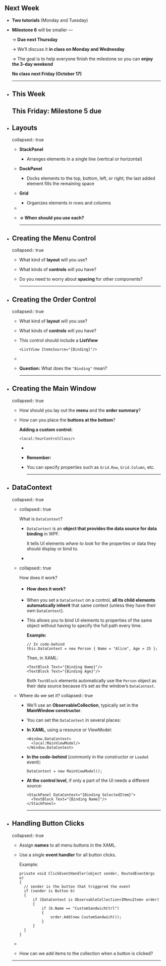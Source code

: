 ## Next Week
- **Two tutorials** (Monday and Tuesday)
- **Milestone 6** will be smaller —
  
  → **Due next Thursday**
  
  → We’ll discuss it **in class on Monday and Wednesday**
  
  → The goal is to help everyone finish the milestone so you can **enjoy the 3-day weekend**
  
  **No class next Friday (October 17)**
  
  ---
- ## This Week
  
  This **Friday:** Milestone 5 due
  ---
- ## Layouts
  collapsed:: true
	- **StackPanel**
		- Arranges elements in a single line (vertical or horizontal)
	- **DockPanel**
		- Docks elements to the top, bottom, left, or right; the last added element fills the remaining space
	- **Grid**
		- Organizes elements in rows and columns
	-
	- **→ When should you use each?**
	  
	  ---
- ## Creating the Menu Control
  collapsed:: true
	- What kind of **layout** will you use?
	- What kinds of **controls** will you have?
	- Do you need to worry about **spacing** for other components?
	  
	  ---
- ## Creating the Order Control
  collapsed:: true
	- What kind of **layout** will you use?
	- What kinds of **controls** will you have?
	- This control should include a **ListView**
	  
	  ```
	  <ListView ItemsSource="{Binding}"/>
	  ```
	-
	- **Question:** What does the `"Binding"` mean?
	  
	  ---
- ## Creating the Main Window
  collapsed:: true
	- How should you lay out the **menu** and the **order summary**?
	- How can you place the **buttons at the bottom**?
	  
	  **Adding a custom control:**
	  
	  ```
	  <local:YourControlClass/>
	  ```
		-
		- **Remember:**
		- You can specify properties such as `Grid.Row`, `Grid.Column`, etc.
		  
		  ---
- ## DataContext
  collapsed:: true
	- collapsed:: true
	  
	  What is `DataContext`?
		- `DataContext` is an **object that provides the data source for data binding** in WPF.
		  
		  It tells UI elements *where to look* for the properties or data they should display or bind to.
		-
	- collapsed:: true
	  
	  How does it work?
		- #### **How does it work?**
		- When you set a `DataContext` on a control, **all its child elements automatically inherit** that same context (unless they have their own `DataContext`).
		- This allows you to bind UI elements to properties of the same object without having to specify the full path every time.
		  
		  **Example:**
		  
		  ```
		  // In code-behind
		  this.DataContext = new Person { Name = "Alice", Age = 25 };
		  ```
		  
		  Then, in XAML:
		  
		  ```
		  <TextBlock Text="{Binding Name}"/>
		  <TextBlock Text="{Binding Age}"/>
		  ```
		  
		  Both `TextBlock` elements automatically use the `Person` object as their data source because it’s set as the window’s `DataContext`.
	- Where do we set it?
	  collapsed:: true
		- We’ll use an **ObservableCollection<IMenuItem>**, typically set in the **MainWindow constructor**.
		- You can set the `DataContext` in several places:
		- **In XAML**, using a resource or ViewModel:
		  
		  ```
		  <Window.DataContext>
		    <local:MainViewModel/>
		  </Window.DataContext>
		  ```
		- **In the code-behind** (commonly in the constructor or `Loaded` event):
		  
		  ```
		  DataContext = new MainViewModel();
		  ```
		- **At the control level**, if only a part of the UI needs a different source:
		  
		  ```
		  <StackPanel DataContext="{Binding SelectedItem}">
		    <TextBlock Text="{Binding Name}"/>
		  </StackPanel>
		  ```
		  
		  ---
- ## Handling Button Clicks
  collapsed:: true
	- Assign **names** to all menu buttons in the XAML.
	- Use a single **event handler** for all button clicks.
	  
	  Example:
	  
	  ```
	  private void ClickEventHandler(object sender, RoutedEventArgs e)
	  {
	    // sender is the button that triggered the event
	    if (sender is Button b)
	    {
	        if (DataContext is ObservableCollection<IMenuItem> order)
	        {
	            if (b.Name == "CustomSandwichCtrl")
	            {
	                order.Add(new CustomSandwich());
	            }
	        }
	    }
	  }
	  ```
	-
	- How can we add items to the collection when a button is clicked?
	- ---